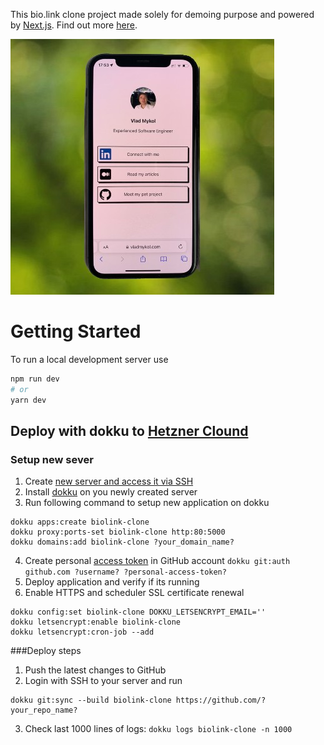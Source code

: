 This bio.link clone project made solely for demoing purpose and powered by [Next.js](https://nextjs.org/). Find out more [here](https://medium.vladmykol.com/production-ready-react-app-setup-with-next-js-and-dokku-555fb08cb188).

![Screenshot](public/screenshot.jpg)

# Getting Started

To run a local development server use

```bash
npm run dev
# or
yarn dev
```

## Deploy with dokku to [Hetzner Clound](https://console.hetzner.cloud/)

### Setup new sever
1. Create [new server and access it via SSH](https://www.banjocode.com/post/hosting/setup-server-hetzner/)
1. Install [dokku](https://dokku.com/docs/getting-started/installation/#1-install-dokku) on you newly created server
1. Run following command to setup new application on dokku
```
dokku apps:create biolink-clone
dokku proxy:ports-set biolink-clone http:80:5000
dokku domains:add biolink-clone ?your_domain_name?
```
4. Create personal [access token](https://docs.github.com/en/authentication/keeping-your-account-and-data-secure/creating-a-personal-access-token#creating-a-token) in GitHub account
   `dokku git:auth github.com ?username? ?personal-access-token?`
4. Deploy application and verify if its running
4. Enable HTTPS and scheduler SSL certificate renewal
```
dokku config:set biolink-clone DOKKU_LETSENCRYPT_EMAIL=''
dokku letsencrypt:enable biolink-clone
dokku letsencrypt:cron-job --add
```

###Deploy steps
1. Push the latest changes to GitHub
1. Login with SSH to your server and run
```
dokku git:sync --build biolink-clone https://github.com/?your_repo_name?
```
3. Check last 1000 lines of logs:
   `dokku logs biolink-clone -n 1000`

